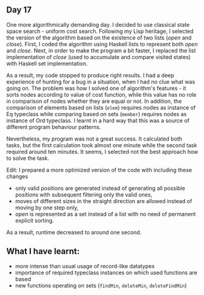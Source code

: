 ## Day 17

One more algorithmically demanding day. I decided to use classical state space search - uniform cost search. Following my Lisp heritage, I selected the version of the algorithm based on the existence of two lists (*open* and *close*). First, I coded the algorithm using Haskell lists to represent both *open* and *close*. Next, in order to make the program a bit faster, I replaced the list implementation of *close* (used to accumulate and compare visited states) with Haskell set implementation.

As a result, my code stopped to produce right results. I had a deep experience of hunting for a bug in a situation, when I had no clue what was going on. The problem was how I solved one of algorithm's features - it sorts nodes according to value of cost function, while this value has no role in comparison of nodes whether they are equal or not. In addition, the comparison of elements based on lists (`elem`) requires nodes as instance of Eq typeclass while comparing based on sets (`member`) requires nodes as instance of Ord typeclass. I learnt in a hard way that this was a source of different program behaviour patterns.

Nevertheless, my program was not a great success. It calculated both tasks, but the first calculation took almost one minute while the second task required around ten minutes. It seems, I selected not the best approach how to solve the task.

Edit: I prepared a more optimized version of the code with including these changes

- only valid positions are generated instead of generating all possible positions with subsequent filtering only the valid ones,
- moves of different sizes in the straight direction are allowed instead of moving by one step only,
- *open* is represented as a set instead of a list with no need of permanent explicit sorting.

As a result, runtime decreased to around one second.

## What I have learnt:

- more intense than usual usage of record-like datatypes
- importance of required typeclass instances on which used functions are based
- new functions operating on sets (`findMin`, `deleteMin`, `deleteFindMin`)
